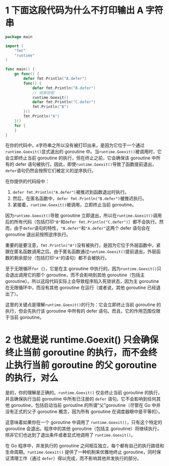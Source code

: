 # 1 下面这段代码为什么不打印输出 A 字符串

```go
package main

import (
    "fmt"
    "runtime"
)

func main() {
    go func() {
        defer fmt.Println("A.defer")
        func() {
            defer fmt.Println("B.defer")
            // 结束协程
            runtime.Goexit()
            defer fmt.Println("C.defer")
            fmt.Println("B")
        }()
        fmt.Println("A")
    }()
    for {
    }
}
```

在你的代码中，`A`字符串之所以没有被打印出来，是因为它位于一个通过`runtime.Goexit()`显式退出的 goroutine 中。当`runtime.Goexit()`被调用时，它会立即终止当前 goroutine 的执行，但在终止之前，它会确保该 goroutine 中所有的 defer 语句被执行。因此，即使`runtime.Goexit()`导致了函数提前退出，`defer`语句仍然会按照它们被定义的逆序执行。

在你提供的代码段中：

1. `defer fmt.Println("A.defer")`被推迟到函数退出时执行。
2. 然后，在匿名函数中，`defer fmt.Println("B.defer")`被推迟执行。
3. 紧接着，`runtime.Goexit()`被调用，立即终止当前 goroutine。

因为`runtime.Goexit()`导致 goroutine 立即退出，所以在`runtime.Goexit()`调用后的所有代码（包括打印`"B"`和`defer fmt.Println("C.defer")`）都不会执行。然而，由于`defer`语句的特性，`"B.defer"`和`"A.defer"`这两个 defer 语句会在 goroutine 退出前按照逆序执行。

重要的是要注意，`fmt.Println("A")`没有被执行，是因为它位于外层函数中，紧跟在匿名函数调用之后。由于匿名函数通过`runtime.Goexit()`提前退出，外层函数的剩余部分（包括打印`"A"`的语句）都不会被执行。

至于无限循环`for {}`，它是在主 goroutine 中执行的。因为`runtime.Goexit()`只会退出调用它的那个 goroutine，而不会影响到其他 goroutine（包括主 goroutine）。所以这段代码实际上会导致程序陷入死锁状态，因为主 goroutine 在无限循环中，而没有其他 goroutine 在运行（或者说，其他 goroutine 已经退出了）。

这里的关键点是理解`runtime.Goexit()`的行为：它会立即终止当前 goroutine 的执行，但会先执行该 goroutine 中所有的 defer 语句。而且，它的作用范围仅限于当前 goroutine。

# 2 也就是说 runtime.Goexit() 只会确保终止当前 goroutine 的执行，而不会终止执行当前 goroutine 的父 goroutine 的执行，对么

是的，你的理解是正确的。`runtime.Goexit()` 仅会终止当前 goroutine 的执行，并且确保执行当前 goroutine 中所有已注册的 `defer` 语句。它不会影响到任何其他 goroutine，包括启动当前 goroutine 的所谓“父”goroutine（尽管在 Go 中并没有正式的父子 goroutine 概念，因为所有 goroutine 在调度器眼中是平等的）。

这意味着如果你在一个 goroutine 中调用了 `runtime.Goexit()`，只有这个特定的 goroutine 会退出。程序中的其他 goroutine（包括主 goroutine）将继续执行，除非它们也达到了退出条件或者显式地调用了 `runtime.Goexit()`。

在 Go 程序中，并发执行的 goroutine 之间相互独立，每个都有自己的执行路径和生命周期。`runtime.Goexit()` 提供了一种机制来优雅地终止 goroutine，同时保证清理工作（通过 `defer`）得以完成，而不影响其他并发执行的部分。
